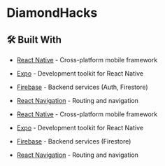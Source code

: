 # DiamondHacks

## 🛠 Built With  
- [React Native](https://reactnative.dev) - Cross-platform mobile framework  
- [Expo](https://expo.io) - Development toolkit for React Native  
- [Firebase](https://firebase.google.com) - Backend services (Auth, Firestore)  
- [React Navigation](https://reactnavigation.org) - Routing and navigation

- [React Native](https://reactnative.dev) - Cross-platform mobile framework  
- [Expo](https://expo.io) - Development toolkit for React Native  
- [Firebase](https://firebase.google.com) - Backend services (Firestore)  
- [React Navigation](https://reactnavigation.org) - Routing and navigation  
